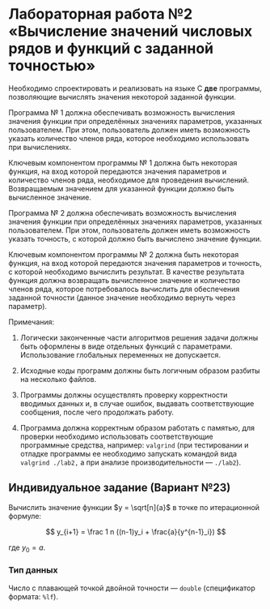 # Лабораторная работа №2 «Вычисление значений числовых рядов и функций с заданной точностью»

Необходимо спроектировать и реализовать на языке C **две** программы, позволяющие вычислять
значения некоторой заданной функции.

Программа № 1 должна обеспечивать возможность вычисления значения функции при определённых значениях параметров, указанных пользователем. При этом, пользователь должен иметь возможность указать количество членов ряда, которое необходимо использовать при вычислениях.

Ключевым компонентом программы № 1 должна быть некоторая функция, на вход которой передаются значения параметров и количество членов ряда, необходимое для проведения вычислений.
Возвращаемым значением для указанной функции должно быть вычисленное значение.

Программа № 2 должна обеспечивать возможность вычисления значения функции при определённых значениях параметров, указанных пользователем. При этом, пользователь должен иметь возможность указать точность, с которой должно быть вычислено значение функции.

Ключевым компонентом программы № 2 должна быть некоторая функция, на вход которой передаются значения параметров и точность, с которой необходимо вычислить результат. В качестве результата функция должна возвращать вычисленное значение и количество членов ряда, которое потребовалось вычислить для обеспечения заданной точности (данное значение необходимо вернуть через параметр).

Примечания:

1. Логически законченные части алгоритмов решения задачи должны быть оформлены в виде
отдельных функций с параметрами. Использование глобальных переменных не допускается.

2. Исходные коды программ должны быть логичным образом разбиты на несколько файлов.
3. Программы должны осуществлять проверку корректности вводимых данных и, в случае ошибок, выдавать соответствующие сообщения, после чего продолжать работу.
4. Программа должна корректным образом работать с памятью, для проверки необходимо использовать соответствующие программные средства, например: `valgrind` (при тестировании и отладке программы ее необходимо запускать командой вида `valgrind ./lab2,` а при анализе
производительности — `./lab2`).

## Индивидуальное задание (Вариант №23)

Вычислить значение функции $y = \sqrt[n]{a}$ в точке по итерационной формуле:

$$
y_{i+1} = \frac 1 n ((n-1)y_i + \frac{a}{y^{n-1}_i})
$$

где $y_0 = a$.

### Тип данных

Число с плавающей точкой двойной точности — `double` (спецификатор формата: `%lf`).
